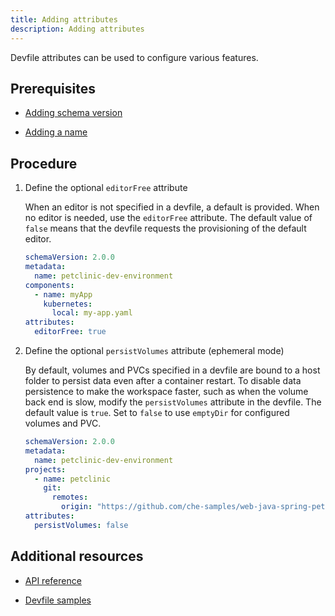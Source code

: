 ```yaml
---
title: Adding attributes
description: Adding attributes
---
```


Devfile attributes can be used to configure various features.

## Prerequisites

- [Adding schema version](./adding-schema-version)

- [Adding a name](./adding-a-name)

## Procedure

1. Define the optional `editorFree` attribute

    When an editor is not specified in a devfile, a default is provided.
    When no editor is needed, use the `editorFree` attribute. The
    default value of `false` means that the devfile requests the
    provisioning of the default editor.

    ```yaml {% title="A devfile without an editor" filename="devfile.yaml" %}
    schemaVersion: 2.0.0
    metadata:
      name: petclinic-dev-environment
    components:
      - name: myApp
        kubernetes:
          local: my-app.yaml
    attributes:
      editorFree: true
    ```

2. Define the optional `persistVolumes` attribute (ephemeral mode)

    By default, volumes and PVCs specified in a devfile are bound to a
    host folder to persist data even after a container restart. To
    disable data persistence to make the workspace faster, such as when
    the volume back end is slow, modify the `persistVolumes` attribute
    in the devfile. The default value is `true`. Set to `false` to use
    `emptyDir` for configured volumes and PVC.

    ```yaml {% title="A devfile with ephemeral mode enabled" filename="devfile.yaml" %}
    schemaVersion: 2.0.0
    metadata:
      name: petclinic-dev-environment
    projects:
      - name: petclinic
        git:
          remotes:
            origin: "https://github.com/che-samples/web-java-spring-petclinic.git"
    attributes:
      persistVolumes: false
    ```

## Additional resources

- [API reference](./api-reference)

- [Devfile samples](./devfile-samples)
